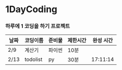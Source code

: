 # 1DayCoding

### 하루에 1 코딩을 하기 프로젝트

| 날짜 | 코딩이름 | 준비물 | 제한시간 | 완성 시간 |
| ---- | -------- | ------ | -------- | --------- |
| 2/9  | 계산기   | 파이썬 | 10분     |           |
| 2/13 | todolist | py     | 30분     | 17:11:14  |
